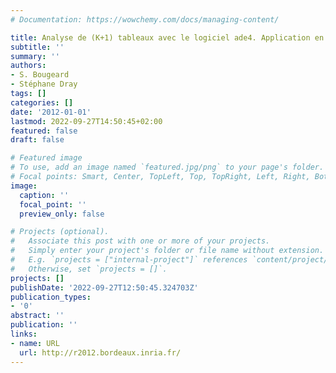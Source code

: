 ```yaml
---
# Documentation: https://wowchemy.com/docs/managing-content/

title: Analyse de (K+1) tableaux avec le logiciel ade4. Application en épidémiologie
subtitle: ''
summary: ''
authors:
- S. Bougeard
- Stéphane Dray
tags: []
categories: []
date: '2012-01-01'
lastmod: 2022-09-27T14:50:45+02:00
featured: false
draft: false

# Featured image
# To use, add an image named `featured.jpg/png` to your page's folder.
# Focal points: Smart, Center, TopLeft, Top, TopRight, Left, Right, BottomLeft, Bottom, BottomRight.
image:
  caption: ''
  focal_point: ''
  preview_only: false

# Projects (optional).
#   Associate this post with one or more of your projects.
#   Simply enter your project's folder or file name without extension.
#   E.g. `projects = ["internal-project"]` references `content/project/deep-learning/index.md`.
#   Otherwise, set `projects = []`.
projects: []
publishDate: '2022-09-27T12:50:45.324703Z'
publication_types:
- '0'
abstract: ''
publication: ''
links:
- name: URL
  url: http://r2012.bordeaux.inria.fr/
---
```

